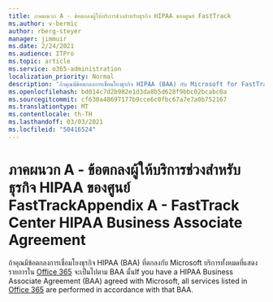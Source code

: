 ```yaml
---
title: ภาคผนวก A - ข้อตกลงผู้ให้บริการช่วงสำหรับธุรกิจ HIPAA ของศูนย์ FastTrack
ms.author: v-bermic
author: rberg-steyer
manager: jimmuir
ms.date: 2/24/2021
ms.audience: ITPro
ms.topic: article
ms.service: o365-administration
localization_priority: Normal
description: 'ถ้าคุณมีข้อตกลงการเชื่อมโยงธุรกิจ HIPAA (BAA) กับ Microsoft for FastTrack Services บริการทั้งหมดที่แสดงอยู่ในสิทธิประโยชน์ของ FastTrack Center ของ Office 365 จะรวมอยู่ใน BAA ยกเว้น:'
ms.openlocfilehash: bd014c7d2b982e1d3da8b5d628f9bbc02bcabc0a
ms.sourcegitcommit: cf630a48697177b9cce6c0fbc67a7e7a0b752167
ms.translationtype: MT
ms.contentlocale: th-TH
ms.lasthandoff: 03/03/2021
ms.locfileid: "50416524"
---
```

# <a name="appendix-a---fasttrack-center-hipaa-business-associate-agreement"></a><span data-ttu-id="ce676-103">ภาคผนวก A - ข้อตกลงผู้ให้บริการช่วงสำหรับธุรกิจ HIPAA ของศูนย์ FastTrack</span><span class="sxs-lookup"><span data-stu-id="ce676-103">Appendix A - FastTrack Center HIPAA Business Associate Agreement</span></span>

<span data-ttu-id="ce676-104">ถ้าคุณมีข้อตกลงการเชื่อมโยงธุรกิจ HIPAA (BAA) ที่ตกลงกับ Microsoft บริการทั้งหมดที่แสดงรายการใน [Office 365](products-and-capabilities.md#office-365) จะเป็นไปตาม BAA นั้น</span><span class="sxs-lookup"><span data-stu-id="ce676-104">If you have a HIPAA Business Associate Agreement (BAA) agreed with Microsoft, all services listed in [Office 365](products-and-capabilities.md#office-365) are performed in accordance with that BAA.</span></span>


